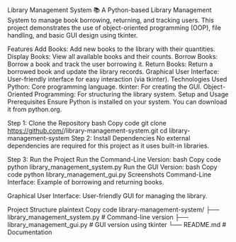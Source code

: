 Library Management System 📚
A Python-based Library Management System to manage book borrowing, returning, and tracking users. This project demonstrates the use of object-oriented programming (OOP), file handling, and basic GUI design using tkinter.

Features
Add Books: Add new books to the library with their quantities.
Display Books: View all available books and their counts.
Borrow Books: Borrow a book and track the user borrowing it.
Return Books: Return a borrowed book and update the library records.
Graphical User Interface: User-friendly interface for easy interaction (via tkinter).
Technologies Used
Python: Core programming language.
tkinter: For creating the GUI.
Object-Oriented Programming: For structuring the library system.
Setup and Usage
Prerequisites
Ensure Python is installed on your system. You can download it from python.org.

Step 1: Clone the Repository
bash
Copy code
git clone https://github.com/<your-username>/library-management-system.git
cd library-management-system
Step 2: Install Dependencies
No external dependencies are required for this project as it uses built-in libraries.

Step 3: Run the Project
Run the Command-Line Version:
bash
Copy code
python library_management_system.py
Run the GUI Version:
bash
Copy code
python library_management_gui.py
Screenshots
Command-Line Interface:
Example of borrowing and returning books.


Graphical User Interface:
User-friendly GUI for managing the library.


Project Structure
plaintext
Copy code
library-management-system/
├── library_management_system.py  # Command-line version
├── library_management_gui.py     # GUI version using tkinter
└── README.md                     # Documentation

